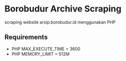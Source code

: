 # Borobudur Archive Scraping
scraping website arsip.borobudur.id menggunakan PHP

## Requirements
- PHP MAX_EXECUTE_TIME = 3600
- PHP MEMORY_LIMIT = 512M
